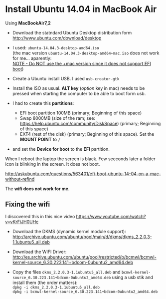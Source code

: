Install Ubuntu 14.04 in MacBook Air
===================================

Using __MacBookAir7,2__

- Download the statndard Ubuntu Desktop distribution form <http://www.ubuntu.com/download/desktop>
- I used: `ubuntu-14.04.3-desktop-amd64.iso`  
(the mac version `ubuntu-14.04.3-desktop-amd64+mac.iso` does not work for me... aparently:  
[NOTE - Do NOT use the +mac version since it does not support EFI boot](http://askubuntu.com/questions/563401/efi-boot-ubuntu-14-04-on-a-mac-without-refind))

- Create a Ubuntu install USB. I used `usb-creator-gtk`
- Install the ISO as usual. __ALT key__ (_option_ key in mac) needs to be pressed when starting the computer to be able to boot form usb.
- I had to create this __partitions__: 
    + EFI boot partition 100MB (primary; Beginning of this space)
    + Swap 8000MB (size of the ram; see: <https://help.ubuntu.com/community/DiskSpace>) (primary; Beginning of this space)
    + EXT4 (rest of the disk) (primary; Beginning of this space). Set the __MOUNT POINT__ to `/`
- and set the __Device for boot__ to the __EFI__ partition.


When I reboot the laptop the screen is black. Few secconds later a folder icon is blinking in the screen. It does not boot.


http://askubuntu.com/questions/563401/efi-boot-ubuntu-14-04-on-a-mac-without-refind



  The __wifi does not work for me__. 


Fixing the wifi
---------------

I discovered this in this nice video <https://www.youtube.com/watch?v=vKrFiJH0UHc>

- Download the DKMS (dynamic kernel module support): <http://archive.ubuntu.com/ubuntu/pool/main/d/dkms/dkms_2.2.0.3-1.1ubuntu5_all.deb>
- Download the WIFI Driver: 
http://es.archive.ubuntu.com/ubuntu/pool/restricted/b/bcmwl/bcmwl-kernel-source_6.30.223.141+bdcom-0ubuntu2_amd64.deb

- Copy the files `dkms_2.2.0.3-1.1ubuntu5_all.deb` and `bcmwl-kernel-source_6.30.223.141+bdcom-0ubuntu2_amd64.deb` using a usb stik and install them (the order matters):  
`dpkg -i dkms_2.2.0.3-1.1ubuntu5_all.deb`  
`dpkg -i bcmwl-kernel-source_6.30.223.141+bdcom-0ubuntu2_amd64.deb`


